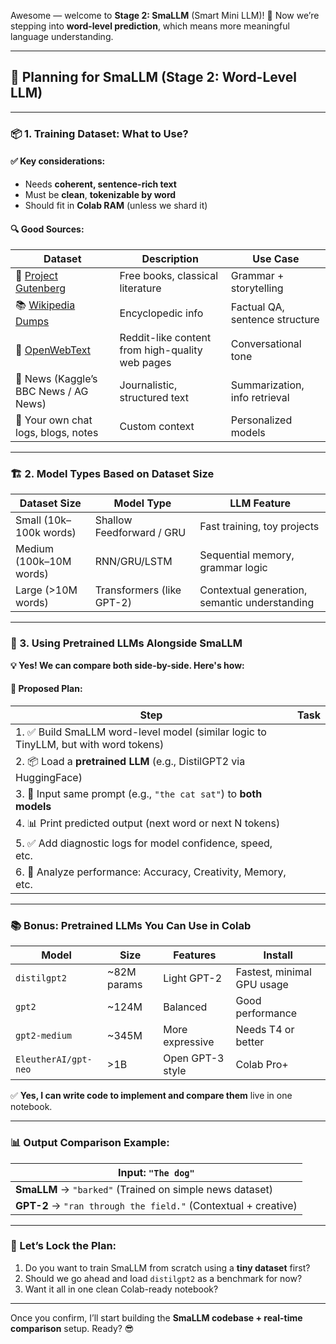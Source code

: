 Awesome — welcome to **Stage 2: SmaLLM** (Smart Mini LLM)! 🚀
Now we’re stepping into **word-level prediction**, which means more meaningful language understanding.

---

## 🧠 Planning for SmaLLM (Stage 2: Word-Level LLM)

---

### 📦 1. **Training Dataset: What to Use?**

#### ✅ Key considerations:
- Needs **coherent, sentence-rich text**
- Must be **clean**, **tokenizable by word**
- Should fit in **Colab RAM** (unless we shard it)

#### 🔍 Good Sources:
| Dataset | Description | Use Case |
|--------|-------------|----------|
| 📘 [Project Gutenberg](https://www.gutenberg.org/) | Free books, classical literature | Grammar + storytelling |
| 📚 [Wikipedia Dumps](https://dumps.wikimedia.org/) | Encyclopedic info | Factual QA, sentence structure |
| 🧠 [OpenWebText](https://skylion007.github.io/OpenWebTextCorpus/) | Reddit-like content from high-quality web pages | Conversational tone |
| 📰 News (Kaggle’s BBC News / AG News) | Journalistic, structured text | Summarization, info retrieval |
| 🧵 Your own chat logs, blogs, notes | Custom context | Personalized models |

---

### 🏗 2. Model Types Based on Dataset Size

| Dataset Size | Model Type | LLM Feature |
|--------------|------------|-------------|
| Small (10k–100k words) | Shallow Feedforward / GRU | Fast training, toy projects |
| Medium (100k–10M words) | RNN/GRU/LSTM | Sequential memory, grammar logic |
| Large (>10M words) | Transformers (like GPT-2) | Contextual generation, semantic understanding |

---

### 🤝 3. Using Pretrained LLMs Alongside SmaLLM

**💡 Yes! We can compare both side-by-side. Here's how:**

#### 🧪 Proposed Plan:

| Step | Task |
|------|------|
| 1. ✅ Build SmaLLM word-level model (similar logic to TinyLLM, but with word tokens) |
| 2. 📦 Load a **pretrained LLM** (e.g., DistilGPT2 via HuggingFace) |
| 3. 🧾 Input same prompt (e.g., `"the cat sat"`) to **both models** |
| 4. 📊 Print predicted output (next word or next N tokens) |
| 5. ✅ Add diagnostic logs for model confidence, speed, etc. |
| 6. 🧠 Analyze performance: Accuracy, Creativity, Memory, etc. |

---

### 📚 Bonus: Pretrained LLMs You Can Use in Colab

| Model | Size | Features | Install |
|-------|------|----------|---------|
| `distilgpt2` | ~82M params | Light GPT-2 | Fastest, minimal GPU usage |
| `gpt2` | ~124M | Balanced | Good performance |
| `gpt2-medium` | ~345M | More expressive | Needs T4 or better |
| `EleutherAI/gpt-neo` | >1B | Open GPT-3 style | Colab Pro+ |

✅ **Yes, I can write code to implement and compare them** live in one notebook.

---

### 📊 Output Comparison Example:

| Input: `"The dog"` |
|--------------------|
| **SmaLLM** → `"barked"` (Trained on simple news dataset) |
| **GPT-2** → `"ran through the field."` (Contextual + creative) |

---

### 🔧 Let’s Lock the Plan:
1. Do you want to train SmaLLM from scratch using a **tiny dataset** first?
2. Should we go ahead and load `distilgpt2` as a benchmark for now?
3. Want it all in one clean Colab-ready notebook?

---

Once you confirm, I’ll start building the **SmaLLM codebase + real-time comparison** setup. Ready? 😎
